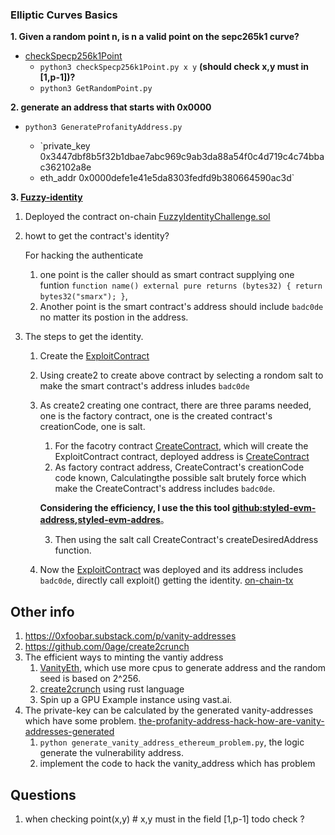 ### Elliptic Curves Basics

**1. Given a random point n, is n a valid point on the sepc265k1 curve?**

- [checkSpecp256k1Point](checkSpecp256k1Point.py)
  - `python3 checkSpecp256k1Point.py x y` **(should check x,y must in [1,p-1])?**
  - `python3 GetRandomPoint.py `

**2. generate an address that starts with 0x0000**

- `python3 GenerateProfanityAddress.py`

  - `private_key 0x3447dbf8b5f32b1dbae7abc969c9ab3da88a54f0c4d719c4c74bbac362102a8e
  - eth_addr 0x0000defe1e41e5da8303fedfd9b380664590ac3d`

**3. [Fuzzy-identity](https://capturetheether.com/challenges/accounts/fuzzy-identity/)**

1. Deployed the contract on-chain [FuzzyIdentityChallenge.sol](https://sepolia.etherscan.io/address/0x780a1ccCD0A4D6BAd93ca95CF020bEf83fe6cDcc#code)

2. howt to get the contract's identity?

   For hacking the authenticate

   1. one point is the caller should as smart contract supplying one funtion `function name() external pure returns (bytes32) {
    return bytes32("smarx");
}`,
   2. Another point is the smart contract's address should include `badc0de` no matter its postion in the address.

3. The steps to get the identity.

   1. Create the [ExploitContract](https://github.com/sodexx7/security_related/blob/e8004d42dde45389abaae4315880012254d61dcc/capture-the-ether-foundry/FuzzyIdentitiy/contracts/ExploitContract.sol#L5)

   2. Using create2 to create above contract by selecting a rondom salt to make the smart contract's address inludes `badc0de`

   3. As create2 creating one contract, there are three params needed, one is the factory contract, one is the created contract's creationCode, one is salt.

      1. For the facotry contract [CreateContract](https://github.com/sodexx7/security_related/blob/e8004d42dde45389abaae4315880012254d61dcc/capture-the-ether-foundry/FuzzyIdentitiy/contracts/CreateContract.sol#L5), which will create the ExploitContract contract, deployed address is
         [CreateContract](https://sepolia.etherscan.io/address/0xb310c509d117bD53D50EfBC652c043d24764e783#code)
      2. As factory contract address, CreateContract's creationCode code known, Calculatingthe possible salt brutely force which make the CreateContract's address includes `badc0de`.

      **Considering the efficiency, I use the this tool [github:styled-evm-address](https://github.com/morpho-labs/styled-evm-address),[styled-evm-addres](styled-evm-address/main.py)**。

      3. Then using the salt call CreateContract's createDesiredAddress function.

   4. Now the [ExploitContract](https://sepolia.etherscan.io/address/0x6add85814c50973e3174badc0de81199087a8760#writeContract) was deployed and its address includes `badc0de`, directly call exploit() getting the identity.
      [on-chain-tx](https://sepolia.etherscan.io/tx/0x3d0359e1e7c4f27cae990ef1b9f9860a30e853bd0cd18f3647a6f6c32073213d#statechange)

## Other info

1. https://0xfoobar.substack.com/p/vanity-addresses
2. https://github.com/0age/create2crunch
3. The efficient ways to minting the vantiy address
   1. [VanityEth](https://github.com/MyEtherWallet/VanityEth), which use more cpus to generate address and the random seed is based on 2^256.
   2. [create2crunch](https://github.com/0age/create2crunch) using rust language
   3. Spin up a GPU Example instance using vast.ai.
4. The private-key can be calculated by the generated vanity-addresses which have some problem. [the-profanity-address-hack-how-are-vanity-addresses-generated](https://medium.com/coinmonks/the-profanity-address-hack-how-are-vanity-addresses-generated-cce40ba5ed39)
   1. `python generate_vanity_address_ethereum_problem.py`, the logic generate the vulnerability address.
   2. implement the code to hack the vanity_address which has problem

## Questions

1. when checking point(x,y) # x,y must in the field [1,p-1] todo check ?

